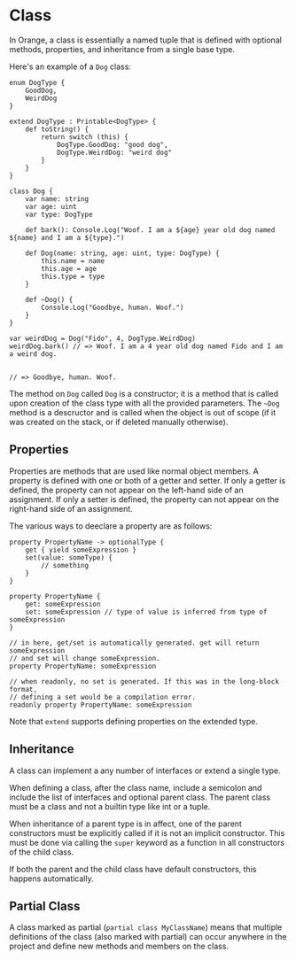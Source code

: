 # Class

In Orange, a class is essentially a named tuple that is defined with optional methods, properties, and inheritance from a single base type.

Here's an example of a `Dog` class:

```
enum DogType {
	GoodDog,
	WeirdDog
}

extend DogType : Printable<DogType> {
	def toString() {
		return switch (this) {
			DogType.GoodDog: "good dog",
			DogType.WeirdDog: "weird dog"
		}
	}
}

class Dog {
	var name: string
	var age: uint
	var type: DogType

	def bark(): Console.Log("Woof. I am a ${age} year old dog named ${name} and I am a ${type}.")

	def Dog(name: string, age: uint, type: DogType) {
		this.name = name
		this.age = age
		this.type = type
	}

	def ~Dog() {
		Console.Log("Goodbye, human. Woof.")
	}
}

var weirdDog = Dog("Fido", 4, DogType.WeirdDog)
weirdDog.bark() // => Woof. I am a 4 year old dog named Fido and I am a weird dog.


// => Goodbye, human. Woof.
```

The method on `Dog` called `Dog` is a constructor; it is a method that is called upon creation of the class type with all the provided parameters. The `~Dog` method is a descructor and is called when the object is out of scope (if it was created on the stack, or if deleted manually otherwise).

## Properties

Properties are methods that are used like normal object members. A property is defined with one or both of a getter and setter. If only a getter is defined, the property can not appear on the left-hand side of an assignment. If only a setter is defined, the property can not appear on the right-hand side of an assignment.

The various ways to deeclare a property are as follows:

```
property PropertyName -> optionalType {
	get { yield someExpression }
	set(value: someType) {
		// something
	}
}

property PropertyName {
	get: someExpression
	set: someExpression // type of value is inferred from type of someExpression
}

// in here, get/set is automatically generated. get will return someExpression
// and set will change someExpression.
property PropertyName: someExpression

// when readonly, no set is generated. If this was in the long-block format,
// defining a set would be a compilation error.
readonly property PropertyName: someExpression
```

Note that `extend` supports defining properties on the extended type.

## Inheritance

A class can implement a any number of interfaces or extend a single type.

When defining a class, after the class name, include a semicolon and include the list of interfaces and optional parent class. The parent class must be a class and not a builtin type like int or a tuple.

When inheritance of a parent type is in affect, one of the parent constructors must be explicitly called if it is not an implicit constructor. This must be done via calling the `super` keyword as a function in all constructors of the child class.

If both the parent and the child class have default constructors, this happens automatically.

## Partial Class

A class marked as partial (`partial class MyClassName`) means that multiple definitions of the class (also marked with partial) can occur anywhere in the project and define new methods and members on the class.
